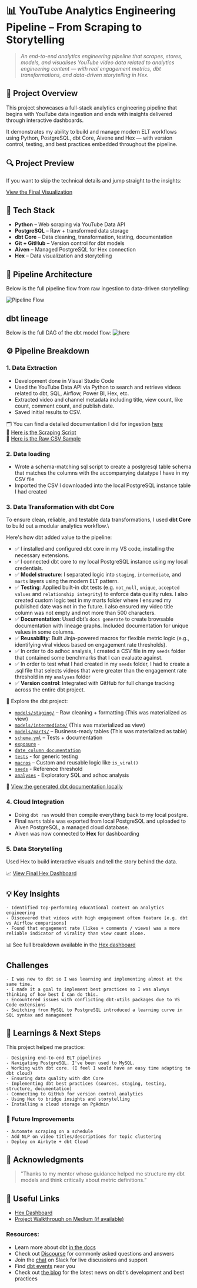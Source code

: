 # 📊 YouTube Analytics Engineering Pipeline – From Scraping to Storytelling 
> *An end-to-end analytics engineering pipeline that scrapes, stores, models, and visualises YouTube video data related to analytics engineering content — with real engagement metrics, dbt transformations, and data-driven storytelling in Hex.*  

## 🚀 Project Overview

This project showcases a full-stack analytics engineering pipeline that begins with YouTube data ingestion and ends with insights delivered through interactive dashboards.

It demonstrates my ability to build and manage modern ELT workflows using Python, PostgreSQL, dbt Core, Aivene and Hex — with version control, testing, and best practices embedded throughout the pipeline.

## 🔍 Project Preview

If you want to skip the technical details and jump straight to the insights:

[View the Final Visualization](https://app.hex.tech/01975268-573e-700f-b2a8-334ff3d11792/app/0197653c-a671-7006-8804-4c569c560481/latest)


## 🧰 Tech Stack

- **Python** – Web scraping via YouTube Data API
- **PostgreSQL** – Raw + transformed data storage
- **dbt Core** – Data cleaning, transformation, testing, documentation
- **Git + GitHub** – Version control for dbt models
- **Aiven** – Managed PostgreSQL for Hex connection
- **Hex** – Data visualization and storytelling

## 🔄 Pipeline Architecture

Below is the full pipeline flow from raw ingestion to data-driven storytelling:

![Pipeline Flow](https://github.com/N3zzar/End_to_end_Analytics_Engineering_Project/blob/main/images/Pipeline%20Flow.svg)


## dbt lineage

Below is the full DAG of the dbt model flow: ![here](https://github.com/N3zzar/End_to_end_Analytics_Engineering_Project/blob/main/images/dbt-dag.png)


## ⚙️ Pipeline Breakdown

### 1. Data Extraction
- Development done in Visual Studio Code
- Used the YouTube Data API via Python to search and retrieve videos related to dbt, SQL, Airflow, Power BI, Hex, etc.
- Extracted video and channel metadata including title, view count, like count, comment count, and publish date.
- Saved initial results to CSV.

🗂️ You can find a detailed documentation I did for ingestion [here](https://github.com/N3zzar/Youtube_data_extraction_project)  
📁 [Here is the Scraping Script](https://github.com/N3zzar/Youtube_data_project/blob/main/Code)  
📄 [Here is the Raw CSV Sample](https://github.com/N3zzar/End_to_end_Analytics_Engineering_Project/blob/main/Files/Nezzar_results_cleaned.csv)


### 2. Data loading
- Wrote a schema-matching sql script to create a postgresql table schema that matches the columns with the accompanying datatype I have in my CSV file
- Imported the CSV I downloaded into the local PostgreSQL instance table I had created

### 3. Data Transformation with dbt Core
To ensure clean, reliable, and testable data transformations, I used **dbt Core** to build out a modular analytics workflow.\

Here's how dbt added value to the pipeline:
- ✅ I installed and configured dbt core in my VS code, installing the necessary extensions.
- ✅ I connected dbt core to my local PostgreSQL instance using my local credentials.
- ✅ **Model structure**: I separated logic into `staging`, `intermediate`, and `marts` layers using the modern ELT pattern.
- ✅ **Testing**: Applied built-in dbt tests (e.g. `not_null`, `unique`, `accepted values` and `relationship integrity`) to enforce data quality rules.
      I also created custom logic test in my marts folder where I ensured my published date was not in the future. I also ensured my video title column was not empty and not more        than 500 characters.
- ✅ **Documentation**: Used dbt’s `docs generate` to create browsable documentation with lineage graphs. Included documentation for unique values in some columns.
- ✅ **Reusability**: Built Jinja-powered macros for flexible metric logic (e.g., identifying viral videos based on engagement rate thresholds).
- ✅ In order to do adhoc analysis, I created a CSV file in my `seeds` folder that contained some benchmarks that I can evaluate against.
- ✅ In order to test what I had created in my `seeds` folder, I had to create a .sql file that selects videos that were greater than the engagement rate threshold in my `analyses` folder
- ✅ **Version control**: Integrated with GitHub for full change tracking across the entire dbt project.

📂 Explore the dbt project:
- [`models/staging/`](./models/staging) – Raw cleaning + formatting (This was materialized as view)
- [`models/intermediate/`](https://github.com/N3zzar/End_to_end_Analytics_Engineering_Project/tree/main/models/intermediate) (This was materialized as view)
- [`models/marts/`](./models/marts) – Business-ready tables  (This was materialized as table)
- [`schema.yml`](./models/schema.yml) – Tests + documentation
- [`exposure`](./models/exposure.yml) -
- [`date_column documentation`](./models/date_documentation.md)
- [`tests`](./tests) - for generic testing
- [`macros`](./macros) – Custom and reusable logic like `is_viral()`
- [`seeds`](./seeds) - Reference threshold
- [`analyses`](./analyses) - Exploratory SQL and adhoc analysis

🧾 [View the generated dbt documentation locally](https://luxury-pixie-36f938.netlify.app/)

### 4. Cloud Integration
- Doing `dbt run` would then compile everything back to my local postgre.
- Final ```marts``` table was exported from local PostgreSQL and uploaded to Aiven PostgreSQL, a managed cloud database.
- Aiven was now connected to **Hex** for dashboarding

### 5. Data Storytelling
Used Hex to build interactive visuals and tell the story behind the data.

📈 [View Final Hex Dashboard](https://app.hex.tech/01975268-573e-700f-b2a8-334ff3d11792/app/0197653c-a671-7006-8804-4c569c560481/latest)


## 💡 Key Insights
```
- Identified top-performing educational content on analytics engineering
- Discovered that videos with high engagement often feature [e.g. dbt vs Airflow comparisons]
- Found that engagement rate (likes + comments / views) was a more reliable indicator of virality than view count alone.
```

📊 See full breakdown available in the [Hex dashboard](https://app.hex.tech/01975268-573e-700f-b2a8-334ff3d11792/app/0197653c-a671-7006-8804-4c569c560481/latest)



## Challenges
```
- I was new to dbt so I was learning and implementing almost at the same time.
- I made it a goal to implement best practices so I was always thinking of how best I can do this.
- Encountered issues with conflicting dbt-utils packages due to VS Code extensions
- Switching from MySQL to PostgreSQL introduced a learning curve in SQL syntax and management
```

## 📌 Learnings & Next Steps

This project helped me practice:
```
- Designing end-to-end ELT pipelines
- Navigating PostgreSQL. I've been used to MySQL.
- Working with dbt core. (I feel I would have an easy time adapting to dbt cloud)
- Ensuring data quality with dbt Core
- Implementing dbt best practices (sources, staging, testing, structure, documentation)
- Connecting to GitHub for version control analytics
- Using Hex to bridge insights and storytelling
- Installing a cloud storage on PgAdmin
```

### 🔮 Future Improvements
```
- Automate scraping on a schedule
- Add NLP on video titles/descriptions for topic clustering
- Deploy on Airbyte + dbt Cloud
```

## 🙏 Acknowledgments

> "Thanks to my mentor whose guidance helped me structure my dbt models and think critically about metric definitions.”


## 🔗 Useful Links

- [Hex Dashboard](https://app.hex.tech/your-dashboard-link)
- [Project Walkthrough on Medium (if available)](https://medium.com/your-link)





### Resources:
- Learn more about dbt [in the docs](https://docs.getdbt.com/docs/introduction)
- Check out [Discourse](https://discourse.getdbt.com/) for commonly asked questions and answers
- Join the [chat](https://community.getdbt.com/) on Slack for live discussions and support
- Find [dbt events](https://events.getdbt.com) near you
- Check out [the blog](https://blog.getdbt.com/) for the latest news on dbt's development and best practices
